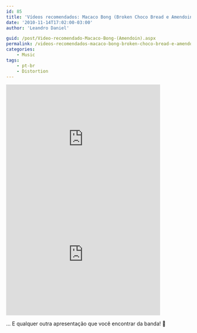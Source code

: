 ```yaml
---
id: 85
title: 'Vídeos recomendados: Macaco Bong (Broken Choco Bread e Amendoin)'
date: '2010-11-14T17:02:00-03:00'
author: 'Leandro Daniel'

guid: /post/Video-recomendado-Macaco-Bong-(Amendoin).aspx
permalink: /videos-recomendados-macaco-bong-broken-choco-bread-e-amendoin/
categories:
    - Music
tags:
    - pt-br
    - Distortion
---
```


<iframe width="420" height="315" src="http://www.youtube.com/embed/M0N3xRxfL7Q&hl" frameborder="0" allowfullscreen></iframe>

<iframe width="420" height="315" src="http://www.youtube.com/embed/Z5IrtIDqCNc&hl" frameborder="0" allowfullscreen></iframe>

… E qualquer outra apresentação que você encontrar da banda! 🙂
